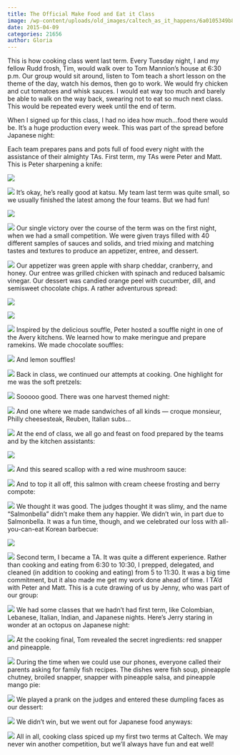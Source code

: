 ```yaml
---
title: The Official Make Food and Eat it Class
image: /wp-content/uploads/old_images/caltech_as_it_happens/6a0105349b8251970b01b8d0f7cfdf970c.jpg
date: 2015-04-09
categories: 21656
author: Gloria
---
```


This is how cooking class went last term. Every Tuesday night, I and my fellow Rudd frosh, Tim, would walk over to Tom Mannion’s house at 6:30 p.m. Our group would sit around, listen to Tom teach a short lesson on the theme of the day, watch his demos, then go to work. We would fry chicken and cut tomatoes and whisk sauces. I would eat way too much and barely be able to walk on the way back, swearing not to eat so much next class. This would be repeated every week until the end of term.

When I signed up for this class, I had no idea how much…food there would be. It’s a huge production every week. This was part of the spread before Japanese night:

Each team prepares pans and pots full of food every night with the assistance of their almighty TAs. First term, my TAs were Peter and Matt. This is Peter sharpening a knife:


![](/old_images/caltech_as_it_happens/6a0105349b8251970b01b7c76e30b1970b.jpg)

![](/old_images/caltech_as_it_happens/6a0105349b8251970b01b8d0f7d078970c.jpg)
It’s okay, he’s really good at katsu. My team last term was quite small, so we usually finished the latest among the four teams. But we had fun!


![](/old_images/caltech_as_it_happens/6a0105349b8251970b01b7c76e30cf970b.jpg)

![](/old_images/caltech_as_it_happens/6a0105349b8251970b01bb08121b96970d.jpg)
Our single victory over the course of the term was on the first night, when we had a small competition. We were given trays filled with 40 different samples of sauces and solids, and tried mixing and matching tastes and textures to produce an appetizer, entree, and dessert.


![](/old_images/caltech_as_it_happens/6a0105349b8251970b01bb08121b77970d.jpg)
Our appetizer was green apple with sharp cheddar, cranberry, and honey. Our entree was grilled chicken with spinach and reduced balsamic vinegar. Our dessert was candied orange peel with cucumber, dill, and semisweet chocolate chips. A rather adventurous spread:


![](/old_images/caltech_as_it_happens/6a0105349b8251970b01bb08121c82970d.jpg)

![](/old_images/caltech_as_it_happens/6a0105349b8251970b01bb08121cad970d.jpg)

![](/old_images/caltech_as_it_happens/6a0105349b8251970b01b8d0f7d10a970c.jpg)
Inspired by the delicious souffle, Peter hosted a souffle night in one of the Avery kitchens. We learned how to make meringue and prepare ramekins. We made chocolate souffles:


![](/old_images/caltech_as_it_happens/6a0105349b8251970b01b7c76e3272970b.jpg)
And lemon souffles!


![](/old_images/caltech_as_it_happens/6a0105349b8251970b01b7c76e327c970b.jpg)
Back in class, we continued our attempts at cooking. One highlight for me was the soft pretzels:


![](/old_images/caltech_as_it_happens/6a0105349b8251970b01b7c76e3287970b.jpg)
Sooooo good. There was one harvest themed night:


![](/old_images/caltech_as_it_happens/6a0105349b8251970b01b8d0f7d11e970c.jpg)
And one where we made sandwiches of all kinds — croque monsieur, Philly cheesesteak, Reuben, Italian subs…


![](/old_images/caltech_as_it_happens/6a0105349b8251970b01bb08121e01970d.jpg)
At the end of class, we all go and feast on food prepared by the teams and by the kitchen assistants:


![](/old_images/caltech_as_it_happens/6a0105349b8251970b01b7c76e32bc970b.jpg)

![](/old_images/caltech_as_it_happens/6a0105349b8251970b01b8d0f7d15a970c.jpg)
And this seared scallop with a red wine mushroom sauce:


![](/old_images/caltech_as_it_happens/6a0105349b8251970b01b7c76e32d5970b.jpg)
And to top it all off, this salmon with cream cheese frosting and berry compote:


![](/old_images/caltech_as_it_happens/6a0105349b8251970b01b7c76e32db970b.jpg)
We thought it was good. The judges thought it was slimy, and the name “Salmonbella” didn’t make them any happier. We didn’t win, in part due to Salmonbella. It was a fun time, though, and we celebrated our loss with all-you-can-eat Korean barbecue:


![](/old_images/caltech_as_it_happens/6a0105349b8251970b01bb08121e38970d.jpg)

![](/old_images/caltech_as_it_happens/6a0105349b8251970b01b8d0f7d16c970c.jpg)
Second term, I became a TA. It was quite a different experience. Rather than cooking and eating from 6:30 to 10:30, I prepped, delegated, and cleaned (in addition to cooking and eating) from 5 to 11:30. It was a big time commitment, but it also made me get my work done ahead of time. I TA’d with Peter and Matt. This is a cute drawing of us by Jenny, who was part of our group:


![](/old_images/caltech_as_it_happens/6a0105349b8251970b01b7c76e32ef970b.jpg)
We had some classes that we hadn’t had first term, like Colombian, Lebanese, Italian, Indian, and Japanese nights. Here’s Jerry staring in wonder at an octopus on Japanese night:


![](/old_images/caltech_as_it_happens/6a0105349b8251970b01bb08121e41970d.jpg)
At the cooking final, Tom revealed the secret ingredients: red snapper and pineapple.


![](/old_images/caltech_as_it_happens/6a0105349b8251970b01bb08121e47970d.jpg)
During the time when we could use our phones, everyone called their parents asking for family fish recipes. The dishes were fish soup, pineapple chutney, broiled snapper, snapper with pineapple salsa, and pineapple mango pie:


![](/old_images/caltech_as_it_happens/6a0105349b8251970b01bb08121e4e970d.jpg)
We played a prank on the judges and entered these dumpling faces as our dessert:


![](/old_images/caltech_as_it_happens/6a0105349b8251970b01bb08121e56970d.jpg)
We didn’t win, but we went out for Japanese food anyways:


![](/old_images/caltech_as_it_happens/6a0105349b8251970b01b7c76e3307970b.jpg)
All in all, cooking class spiced up my first two terms at Caltech. We may never win another competition, but we’ll always have fun and eat well!
